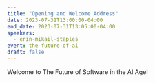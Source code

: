 ```yaml
---
title: "Opening and Welcome Address"
date: 2023-07-31T13:00:00-04:00
end_date: 2023-07-31T13:05:00-04:00
speakers:
  - erin-mikail-staples
event: the-future-of-ai
draft: false
---
```


Welcome to The Future of Software in the AI Age!
